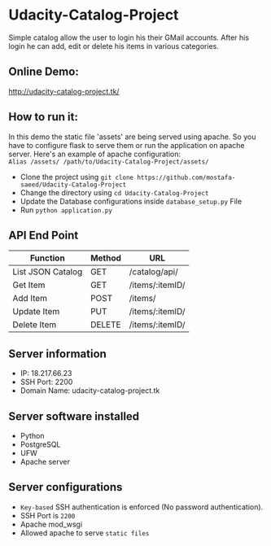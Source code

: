 # Udacity-Catalog-Project

Simple catalog allow the user to login his their GMail accounts. After his login he can add, edit or delete his items in various categories.

## Online Demo:
http://udacity-catalog-project.tk/

## How to run it:
In this demo the static file 'assets' are being served using apache. So you have to configure flask to serve them or run the application on apache server. Here's an example of apache configuration:
<br>
`Alias /assets/ /path/to/Udacity-Catalog-Project/assets/`
* Clone the project using `git clone https://github.com/mostafa-saeed/Udacity-Catalog-Project`
* Change the directory using `cd Udacity-Catalog-Project`
* Update the Database configurations inside `database_setup.py` File
* Run `python application.py`

## API End Point
| Function        | Method           | URL  |
| ------------- |-------------| -----|
| List JSON Catalog   | GET | /catalog/api/ |
| Get Item   | GET | /items/:itemID/ |
| Add Item   | POST | /items/ |
| Update Item   | PUT | /items/:itemID/ |
| Delete Item   | DELETE | /items/:itemID/ |


## Server information
* IP: 18.217.66.23
* SSH Port: 2200
* Domain Name: udacity-catalog-project.tk

## Server software installed
* Python
* PostgreSQL
* UFW
* Apache server

## Server configurations
* `Key-based` SSH authentication is enforced (No password authentication).
* SSH Port is `2200`
* Apache mod_wsgi
* Allowed apache to serve `static files`
